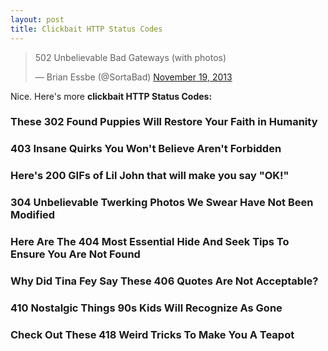 ```yaml
---
layout: post
title: Clickbait HTTP Status Codes
---
```


<blockquote class="twitter-tweet" lang="en"><p>502 Unbelievable Bad Gateways (with photos)</p>&mdash; Brian Essbe (@SortaBad) <a href="https://twitter.com/SortaBad/statuses/402918987161292800">November 19, 2013</a></blockquote>
<script async src="//platform.twitter.com/widgets.js" charset="utf-8"></script>

Nice. Here's more **clickbait HTTP Status Codes:**

### These 302 Found Puppies Will Restore Your Faith in Humanity
### 403 Insane Quirks You Won't Believe Aren't Forbidden
### Here's 200 GIFs of Lil John that will make you say "OK!"
### 304 Unbelievable Twerking Photos We Swear Have Not Been Modified
### Here Are The 404 Most Essential Hide And Seek Tips To Ensure You Are Not Found
### Why Did Tina Fey Say These 406 Quotes Are Not Acceptable?
### 410 Nostalgic Things 90s Kids Will Recognize As Gone
### Check Out These 418 Weird Tricks To Make You A Teapot
